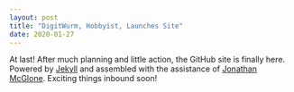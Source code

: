 ```yaml
---
layout: post
title: "DigitWurm, Hobbyist, Launches Site"
date: 2020-01-27
---
```


At last! After much planning and little action, the GitHub site is finally here. Powered by [Jekyll](http://jekyllrb.com) and assembled with the assistance of [Jonathan McGlone](http://jmcglone.com/guides/github-pages/). Exciting things inbound soon!
